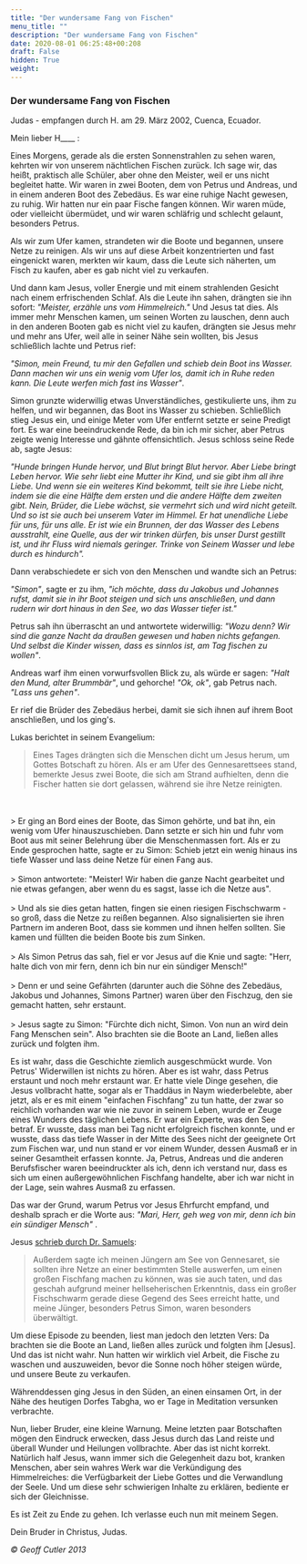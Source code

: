 ```yaml
---
title: "Der wundersame Fang von Fischen"
menu_title: ""
description: "Der wundersame Fang von Fischen"
date: 2020-08-01 06:25:48+00:208
draft: False
hidden: True
weight:
---
```

### Der wundersame Fang von Fischen

Judas - empfangen durch H. am 29. März 2002, Cuenca, Ecuador.

Mein lieber H____ :

Eines Morgens, gerade als die ersten Sonnenstrahlen zu sehen waren, kehrten wir von unserem nächtlichen Fischen zurück. Ich sage wir, das heißt, praktisch alle Schüler, aber ohne den Meister, weil er uns nicht begleitet hatte. Wir waren in zwei Booten, dem von Petrus und Andreas, und in einem anderen Boot des Zebedäus. Es war eine ruhige Nacht gewesen, zu ruhig. Wir hatten nur ein paar Fische fangen können. Wir waren müde, oder vielleicht übermüdet, und wir waren schläfrig und schlecht gelaunt, besonders Petrus.

Als wir zum Ufer kamen, strandeten wir die Boote und begannen, unsere Netze zu reinigen. Als wir uns auf diese Arbeit konzentrierten und fast eingenickt waren, merkten wir kaum, dass die Leute sich näherten, um Fisch zu kaufen, aber es gab nicht viel zu verkaufen.

Und dann kam Jesus, voller Energie und mit einem strahlenden Gesicht nach einem erfrischenden Schlaf. Als die Leute ihn sahen, drängten sie ihn sofort: *"Meister, erzähle uns vom Himmelreich."* Und Jesus tat dies. Als immer mehr Menschen kamen, um seinen Worten zu lauschen, denn auch in den anderen Booten gab es nicht viel zu kaufen, drängten sie Jesus mehr und mehr ans Ufer, weil alle in seiner Nähe sein wollten, bis Jesus schließlich lachte und Petrus rief:

*"Simon, mein Freund, tu mir den Gefallen und schieb dein Boot ins Wasser. Dann machen wir uns ein wenig vom Ufer los, damit ich in Ruhe reden kann. Die Leute werfen mich fast ins Wasser"*.

Simon grunzte widerwillig etwas Unverständliches, gestikulierte uns, ihm zu helfen, und wir begannen, das Boot ins Wasser zu schieben. Schließlich stieg Jesus ein, und einige Meter vom Ufer entfernt setzte er seine Predigt fort. Es war eine beeindruckende Rede, da bin ich mir sicher, aber Petrus zeigte wenig Interesse und gähnte offensichtlich. Jesus schloss seine Rede ab, sagte Jesus:

*"Hunde bringen Hunde hervor, und Blut bringt Blut hervor. Aber Liebe bringt Leben hervor. Wie sehr liebt eine Mutter ihr Kind, und sie gibt ihm all ihre Liebe. Und wenn sie ein weiteres Kind bekommt, teilt sie ihre Liebe nicht, indem sie die eine Hälfte dem ersten und die andere Hälfte dem zweiten gibt. Nein, Brüder, die Liebe wächst, sie vermehrt sich und wird nicht geteilt. Und so ist sie auch bei unserem Vater im Himmel. Er hat unendliche Liebe für uns, für uns alle. Er ist wie ein Brunnen, der das Wasser des Lebens ausstrahlt, eine Quelle, aus der wir trinken dürfen, bis unser Durst gestillt ist, und ihr Fluss wird niemals geringer. Trinke von Seinem Wasser und lebe durch es hindurch".*

Dann verabschiedete er sich von den Menschen und wandte sich an Petrus:

*"Simon"*, sagte er zu ihm, *"ich möchte, dass du Jakobus und Johannes rufst, damit sie in ihr Boot steigen und sich uns anschließen, und dann rudern wir dort hinaus in den See, wo das Wasser tiefer ist."*

Petrus sah ihn überrascht an und antwortete widerwillig: *"Wozu denn? Wir sind die ganze Nacht da draußen gewesen und haben nichts gefangen. Und selbst die Kinder wissen, dass es sinnlos ist, am Tag fischen zu wollen"*.

Andreas warf ihm einen vorwurfsvollen Blick zu, als würde er sagen: *"Halt den Mund, alter Brummbär"*, und gehorche! *"Ok, ok"*, gab Petrus nach. *"Lass uns gehen"*.

Er rief die Brüder des Zebedäus herbei, damit sie sich ihnen auf ihrem Boot anschließen, und los ging's.

Lukas berichtet in seinem Evangelium:

> Eines Tages drängten sich die Menschen dicht um Jesus herum, um Gottes Botschaft zu hören. Als er am Ufer des Gennesarettsees stand, bemerkte Jesus zwei Boote, die sich am Strand aufhielten, denn die Fischer hatten sie dort gelassen, während sie ihre Netze reinigten.
<br>
<br>
> Er ging an Bord eines der Boote, das Simon gehörte, und bat ihn, ein wenig vom Ufer hinauszuschieben. Dann setzte er sich hin und fuhr vom Boot aus mit seiner Belehrung über die Menschenmassen fort. Als er zu Ende gesprochen hatte, sagte er zu Simon: Schieb jetzt ein wenig hinaus ins tiefe Wasser und lass deine Netze für einen Fang aus.
<br>
<br>
> Simon antwortete: "Meister! Wir haben die ganze Nacht gearbeitet und nie etwas gefangen, aber wenn du es sagst, lasse ich die Netze aus".
<br>
<br>
> Und als sie dies getan hatten, fingen sie einen riesigen Fischschwarm - so groß, dass die Netze zu reißen begannen. Also signalisierten sie ihren Partnern im anderen Boot, dass sie kommen und ihnen helfen sollten. Sie kamen und füllten die beiden Boote bis zum Sinken.
<br>
<br>
> Als Simon Petrus das sah, fiel er vor Jesus auf die Knie und sagte: "Herr, halte dich von mir fern, denn ich bin nur ein sündiger Mensch!"
<br>
<br>
> Denn er und seine Gefährten (darunter auch die Söhne des Zebedäus, Jakobus und Johannes, Simons Partner) waren über den Fischzug, den sie gemacht hatten, sehr erstaunt.
<br>
<br>
> Jesus sagte zu Simon: "Fürchte dich nicht, Simon. Von nun an wird dein Fang Menschen sein". Also brachten sie die Boote an Land, ließen alles zurück und folgten ihm.

Es ist wahr, dass die Geschichte ziemlich ausgeschmückt wurde. Von Petrus' Widerwillen ist nichts zu hören. Aber es ist wahr, dass Petrus erstaunt und noch mehr erstaunt war. Er hatte viele Dinge gesehen, die Jesus vollbracht hatte, sogar als er Thaddäus in Naym wiederbelebte, aber jetzt, als er es mit einem "einfachen Fischfang" zu tun hatte, der zwar so reichlich vorhanden war wie nie zuvor in seinem Leben, wurde er Zeuge eines Wunders des täglichen Lebens. Er war ein Experte, was den See betraf. Er wusste, dass man bei Tag nicht erfolgreich fischen konnte, und er wusste, dass das tiefe Wasser in der Mitte des Sees nicht der geeignete Ort zum Fischen war, und nun stand er vor einem Wunder, dessen Ausmaß er in seiner Gesamtheit erfassen konnte. Ja, Petrus, Andreas und die anderen Berufsfischer waren beeindruckter als ich, denn ich verstand nur, dass es sich um einen außergewöhnlichen Fischfang handelte, aber ich war nicht in der Lage, sein wahres Ausmaß zu erfassen.

Das war der Grund, warum Petrus vor Jesus Ehrfurcht empfand, und deshalb sprach er die Worte aus: *"Mari, Herr, geh weg von mir, denn ich bin ein sündiger Mensch"* .

Jesus [schrieb durch Dr. Samuels](/samuels-botschaften/erklaerungen-und-einsichten-in-das-neue-testament/offenbarung-18-wunder-die-sich-niemals-ereignet-haben-06-09-13-22-dezember-1954/):

> Außerdem sagte ich meinen Jüngern am See von Gennesaret, sie sollten ihre Netze an einer bestimmten Stelle auswerfen, um einen großen Fischfang machen zu können, was sie auch taten, und das geschah aufgrund meiner hellseherischen Erkenntnis, dass ein großer Fischschwarm gerade diese Gegend des Sees erreicht hatte, und meine Jünger, besonders Petrus Simon, waren besonders überwältigt.

Um diese Episode zu beenden, liest man jedoch den letzten Vers: Da brachten sie die Boote an Land, ließen alles zurück und folgten ihm [Jesus]. Und das ist nicht wahr. Nun hatten wir wirklich viel Arbeit, die Fische zu waschen und auszuweiden, bevor die Sonne noch höher steigen würde, und unsere Beute zu verkaufen.

Währenddessen ging Jesus in den Süden, an einen einsamen Ort, in der Nähe des heutigen Dorfes Tabgha, wo er Tage in Meditation versunken verbrachte.

Nun, lieber Bruder, eine kleine Warnung. Meine letzten paar Botschaften mögen den Eindruck erwecken, dass Jesus durch das Land reiste und überall Wunder und Heilungen vollbrachte. Aber das ist nicht korrekt. Natürlich half Jesus, wann immer sich die Gelegenheit dazu bot, kranken Menschen, aber sein wahres Werk war die Verkündigung des Himmelreiches: die Verfügbarkeit der Liebe Gottes und die Verwandlung der Seele. Und um diese sehr schwierigen Inhalte zu erklären, bediente er sich der Gleichnisse.

Es ist Zeit zu Ende zu gehen. Ich verlasse euch nun mit meinem Segen.

Dein Bruder in Christus, Judas.

*© Geoff Cutler 2013*
